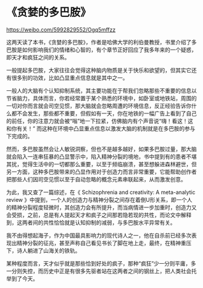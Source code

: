 # 《贪婪的多巴胺》

https://weibo.com/5992829552/Ogq5mffzz

这两天读了本书，《贪婪的多巴胺》，作者是哈佛大学的利伯曼教授，书里介绍了多巴胺是如何影响我们的情绪和心智的，有个章节正好回应了我多年来的一个疑惑，即天才和疯狂之间的关系。  
  
一般提起多巴胺，大家往往会觉得这种脑内物质是关于快乐和欲望的，但其实它还有很多别的功效，比如凸显重点信息就是其中之一。  
  
一般人的大脑有个认知抑制系统，其主要功能在于帮我们忽略那些不重要的信息以节省脑力，具体而言，你若经常置于某个熟悉的环境中，如卧室或地铁站，周围的一切对你而言就会司空见惯，那大脑就会忽略周遭的环境信息，反正经验告诉你什么都不会发生，那些都不重要，但假如有一天，你在地铁的一幅广告上看到了自己的前任，你的注意力就会被“嗡”地一下拉紧，仿佛脑内有个声音说“嗨！看这！这和你有关！” 而这种在环境中凸显重点信息以激发大脑的机制就是在多巴胺的参与下完成的。  
  
然而，多巴胺虽然会让人敏锐洞察，但也不是越多越好，如果多巴胺过量，那大脑就会陷入一连串狂暴的凸显警示中，陷入精神分裂的境地，书中提到有的患者不堪其扰，觉得生活中的一切都那么重要，以至于频临崩溃，甚至想躲进森林避世，但另一方面，这种多巴胺带来的凸显作用对于创造力而言非常重要，它能帮助创作者把那些人们因司空见惯以至于自动忽略的概念元素串联起来，从而激发创意。  
  
为此，我又查了一篇综述，在《 Schizophrenia and creativity: A meta-analytic review 》中提到，一个人的创造力与精神分裂之间存在着倒U形关系，即一个人的精神分裂程度轻微时，其创造力会有所提升，而当病情进一步加重时，创造力又会受损，之前，总是有人提起天才和疯子之间那若隐若现的共性，而论文中解释到，这两者间的共性恰恰就是认知抑制的减弱，与多巴胺水平异常有关。  
  
我不由得想起海子，作为中国最具影响力的现代诗人之一，他在自杀前已经多次表现出精神分裂的征兆，甚至声称自己看见书长了脚在地上走，最终，在精神重压下，诗人躺进了山海关的铁轨。  
  
某种程度而言，天才似乎就是那些恰到好处的疯子，那种“疯狂”少一分则平庸，多一分则失控，而历史中正是有很多先驱者站在这两者之间的钢丝上，把人类社会托举到了今天。